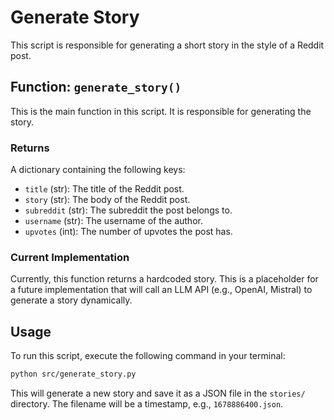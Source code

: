 
# Generate Story

This script is responsible for generating a short story in the style of a Reddit post.

## Function: `generate_story()`

This is the main function in this script. It is responsible for generating the story.

### Returns

A dictionary containing the following keys:

- `title` (str): The title of the Reddit post.
- `story` (str): The body of the Reddit post.
- `subreddit` (str): The subreddit the post belongs to.
- `username` (str): The username of the author.
- `upvotes` (int): The number of upvotes the post has.

### Current Implementation

Currently, this function returns a hardcoded story. This is a placeholder for a future implementation that will call an LLM API (e.g., OpenAI, Mistral) to generate a story dynamically.

## Usage

To run this script, execute the following command in your terminal:

```bash
python src/generate_story.py
```

This will generate a new story and save it as a JSON file in the `stories/` directory. The filename will be a timestamp, e.g., `1678886400.json`.
